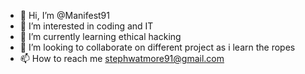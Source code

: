 - 👋 Hi, I’m @Manifest91
- 👀 I’m interested in coding and IT
- 🌱 I’m currently learning ethical hacking
- 💞️ I’m looking to collaborate on different project as i learn the ropes 
- 📫 How to reach me stephwatmore91@gmail.com

<!---
Manifest91/Manifest91 is a ✨ special ✨ repository because its `README.md` (this file) appears on your GitHub profile.
You can click the Preview link to take a look at your changes.
--->
